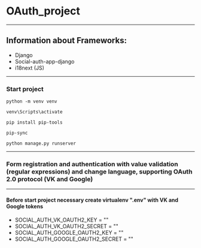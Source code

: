 # OAuth_project

---
## Information about Frameworks:
- Django
- Social-auth-app-django
- i18next (JS)
---
### Start project
```
python -m venv venv
```
```
venv\Scripts\activate
```
```
pip install pip-tools
```
```
pip-sync
```
```
python manage.py runserver
```
---
### Form registration and authentication with value validation (regular expressions) and change language, supporting OAuth 2.0 protocol (VK and Google)

--- 

#### Before start project necessary create virtualenv ".env" with VK and Google tokens
- SOCIAL_AUTH_VK_OAUTH2_KEY = "<your VK key>"
- SOCIAL_AUTH_VK_OAUTH2_SECRET = "<your VK secret>"
- SOCIAL_AUTH_GOOGLE_OAUTH2_KEY = "<your Google key>"
- SOCIAL_AUTH_GOOGLE_OAUTH2_SECRET = "<your Google secret>"

